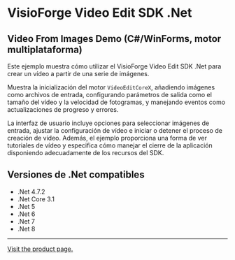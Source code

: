 ﻿# VisioForge Video Edit SDK .Net

## Video From Images Demo (C#/WinForms, motor multiplataforma)

Este ejemplo muestra cómo utilizar el VisioForge Video Edit SDK .Net para crear un vídeo a partir de una serie de imágenes.

Muestra la inicialización del motor `VideoEditCoreX`, añadiendo imágenes como archivos de entrada, configurando parámetros de salida como el tamaño del vídeo y la velocidad de fotogramas, y manejando eventos como actualizaciones de progreso y errores.

La interfaz de usuario incluye opciones para seleccionar imágenes de entrada, ajustar la configuración de vídeo e iniciar o detener el proceso de creación de vídeo. Además, el ejemplo proporciona una forma de ver tutoriales de vídeo y especifica cómo manejar el cierre de la aplicación disponiendo adecuadamente de los recursos del SDK.

## Versiones de .Net compatibles

* .Net 4.7.2
* .Net Core 3.1
* .Net 5
* .Net 6
* .Net 7
* .Net 8

---

[Visit the product page.](https://www.visioforge.com/video-edit-sdk-net)
